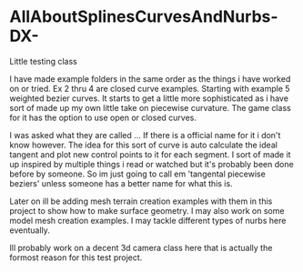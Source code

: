 # AllAboutSplinesCurvesAndNurbs-DX-
 Little testing class

 I have made example folders in the same order as the things i have worked on or tried.
 Ex 2 thru 4 are closed curve examples.
 Starting with example 5 weighted bezier curves.
 It starts to get a little more sophisticated as i have sort of made up my own little take on piecewise curvature.
 The game class for it has the option to use open or closed curves.

I was asked what they are called ... If there is a official name for it i don't know however.
The idea for this sort of curve is auto calculate the ideal tangent and plot new control points to it for each segment.
I sort of made it up inspired by multiple things i read or watched but it's probably been done before by someone.
So im just going to call em 'tangental piecewise beziers' unless someone has a better name for what this is.

Later on ill be adding mesh terrain creation examples with them in this project to show how to make surface geometry.
I may also work on some model mesh creation examples.
I may tackle different types of nurbs here eventually.

Ill probably work on a decent 3d camera class here that is actually the formost reason for this test project.


